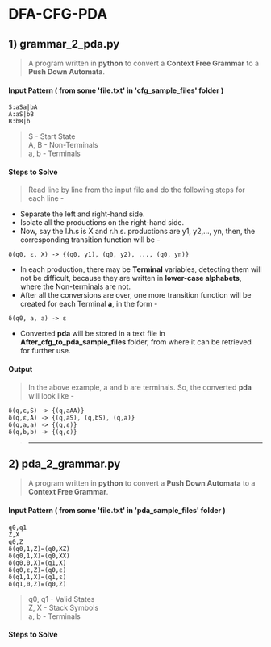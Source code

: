 # DFA-CFG-PDA

## 1) grammar_2_pda.py
> A program written in **python** to convert a **Context Free Grammar** to a **Push Down Automata**.
#### Input Pattern ( from some 'file.txt' in 'cfg_sample_files' folder )
```
S:aSa|bA
A:aS|bB
B:bB|b
```
> S - Start State <br>
> A, B - Non-Terminals <br>
> a, b - Terminals <br>
#### Steps to Solve
> Read line by line from the input file and do the following steps for each line - 
* Separate the left and right-hand side.
* Isolate all the productions on the right-hand side.
* Now, say the l.h.s is X and r.h.s. productions are y1, y2,..., yn, then, the corresponding transition function will be - 
```
δ(q0, ε, X) -> {(q0, y1), (q0, y2), ..., (q0, yn)}
```
* In each production, there may be **Terminal** variables, detecting them will not be difficult, because they are written in **lower-case alphabets**, where the Non-terminals are not.
* After all the conversions are over, one more transition function will be created for each Terminal **a**, in the form - 
```
δ(q0, a, a) -> ε
```
* Converted **pda** will be stored in a text file in **After_cfg_to_pda_sample_files** folder, from where it can be retrieved for further use.
#### Output
> In the above example, a and b are terminals. So, the converted **pda** will look like - 
```
δ(q,ε,S) -> {(q,aAA)}
δ(q,ε,A) -> {(q,aS), (q,bS), (q,a)}
δ(q,a,a) -> {(q,ε)}
δ(q,b,b) -> {(q,ε)}
```
> <hr>
## 2) pda_2_grammar.py
> A program written in **python** to convert a **Push Down Automata** to a **Context Free Grammar**.
#### Input Pattern ( from some 'file.txt' in 'pda_sample_files' folder )
```
q0,q1
Z,X
q0,Z
δ(q0,1,Z)=(q0,XZ)
δ(q0,1,X)=(q0,XX)
δ(q0,0,X)=(q1,X)
δ(q0,ε,Z)=(q0,ε)
δ(q1,1,X)=(q1,ε)
δ(q1,0,Z)=(q0,Z)
```
> q0, q1 - Valid States <br>
> Z, X - Stack Symbols <br>
> a, b - Terminals <br>
#### Steps to Solve
